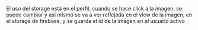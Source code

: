 El uso del storage está en el perfil, cuando se hace click a la imagen, se puede cambiar y así mismo se va a ver reflejada en el view de la imagen, en el storage de firebase, y se guarda el id de la imagen en el usuario activo 
